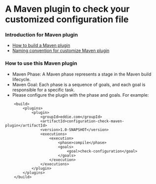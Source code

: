 # A Maven plugin to check your customized configuration file

### Introduction for Maven plugin

* [How to build a Maven plugin](https://dzone.com/articles/a-simple-maven-3-plugin)
* [Naming convention for customize Maven plugin](https://maven.apache.org/guides/plugin/guide-java-plugin-development.html)

### How to use this Maven plugin

* Maven Phase: A Maven phase represents a stage in the Maven build lifecycle.
* Maven Goal: Each phase is a sequence of goals, and each goal is responsible for a specific task.
* Please configure the plugin with the phase and goals. For example:

```$xslt
    <build>
        <plugins>
            <plugin>
                <groupId>eddie.com</groupId>
                <artifactId>configuration-check-maven-plugin</artifactId>
                <version>1.0-SNAPSHOT</version>
                <executions>
                    <execution>
                        <phase>compile</phase>
                        <goals>
                            <goal>check-configuration</goal>
                        </goals>
                    </execution>
                </executions>
            </plugin>
        </plugins>
    </build>
```

